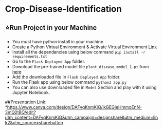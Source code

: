 # Crop-Disease-Identification

## ⭐Run Project in your Machine
* You must have python install in your machine.
* Create a Python Virtual Environment & Activate Virtual Environment [Link](https://docs.python.org/3/tutorial/venv.html)
* Install all the dependencies using below command
    `pip install -r requirements.txt`
* Go to the `Flask Deployed App` folder.
* Download the pre-trained model file `plant_disease_model_1.pt` from [here](https://drive.google.com/drive/folders/1ewJWAiduGuld_9oGSrTuLumg9y62qS6A?usp=share_link)
* Add the downloaded file in `Flask Deployed App` folder.
* Run the Flask app using below command `python3 app.py`
* You can also use downloaded file in `Model` Section and play with it using Jupyter Notebook.


##Presentation Link:
*https://www.canva.com/design/DAFvqKnmKiQ/ikGEGleHmmoEnN-3mQ2tBQ/edit?utm_content=DAFvqKnmKiQ&utm_campaign=designshare&utm_medium=link2&utm_source=sharebutton
